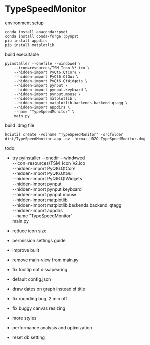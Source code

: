 # TypeSpeedMonitor

environment setup
```
conda install anaconda::pyqt 
conda install conda-forge::pynput
pip install appdirs
pip install matplotlib
```
build executable
```
pyinstaller --onefile --windowed \
    --icon=resources/TSM_Icon_V2.ico \
    --hidden-import PyQt6.QtCore \
    --hidden-import PyQt6.QtGui \
    --hidden-import PyQt6.QtWidgets \
    --hidden-import pynput \
    --hidden-import pynput.keyboard \
    --hidden-import pynput.mouse \
    --hidden-import matplotlib \
    --hidden-import matplotlib.backends.backend_qtagg \
    --hidden-import appdirs \
    --name "TypeSpeedMonitor" \
    main.py
```
build .dmg file
```
hdiutil create -volname "TypeSpeedMonitor" -srcfolder dist/TypeSpeedMonitor.app -ov -format UDZO TypeSpeedMonitor.dmg    
```
todo:
- try
pyinstaller --onedir --windowed \
    --icon=resources/TSM_Icon_V2.ico \
    --hidden-import PyQt6.QtCore \
    --hidden-import PyQt6.QtGui \
    --hidden-import PyQt6.QtWidgets \
    --hidden-import pynput \
    --hidden-import pynput.keyboard \
    --hidden-import pynput.mouse \
    --hidden-import matplotlib \
    --hidden-import matplotlib.backends.backend_qtagg \
    --hidden-import appdirs \
    --name "TypeSpeedMonitor" \
    main.py
- reduce icon size
- permission settings guide
- improve built
- remove main-view from main.py
- fix tooltip not dissapearing

- default config.json
- draw dates on graph instead of title
- fix rounding bug, 2 min off
- fix buggy canvas resizing
- more styles
- performance analysis and optimization
- reset db setting